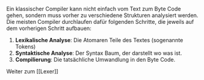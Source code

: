 Ein klassischer Compiler kann nicht einfach vom Text zum Byte Code gehen, sondern muss vorher zu verschiedene Strukturen analysiert werden. Die meisten Compiler durchlaufen dafür folgenden Schritte, die jeweils auf dem vorherigen Schritt aufbauen:
1. __Lexikalische Analyse__: Die Atomaren Teile des Textes (sogenannte Tokens)
2. __Syntaktische Analyse__: Der Syntax Baum, der darstellt wo was ist.
3. __Compilierung__: Die tatsächliche Umwandlung in den Byte Code.

Weiter zum [[Lexer]]